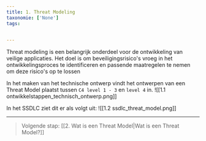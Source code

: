 ```yaml
---
title: 1. Threat Modeling
taxonomie: ['None']
tags:

 
---
```


Threat modeling is een belangrijk onderdeel voor de ontwikkeling van veilige applicaties. Het doel is om beveiligingsrisico's vroeg in het ontwikkelingsproces te identificeren en passende maatregelen te nemen om deze risico's op te lossen

In het maken van het technische ontwerp vindt het ontwerpen van een Threat Model plaatst tussen `C4 level 1 - 3` en `level 4` in.
![[1.1 ontwikkelstappen_technisch_ontwerp.png]]

In het SSDLC ziet dit er als volgt uit:
![[1.2 ssdlc_threat_model.png]]

---
> Volgende stap: [[2. Wat is een Threat Model|Wat is een Threat Model?]]
